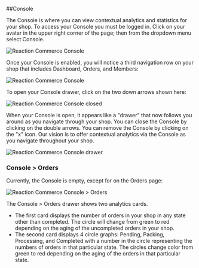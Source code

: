 ##Console

The Console is where you can view contextual analytics and statistics for your shop. To access your Console you must be logged in. Click on your avatar in the upper right corner of the page; then from the dropdown menu select Console.

![](http://raw.github.com/ongoworks/reaction/master/docs/assets/guide-admin-navigation-dropdown-console.png "Reaction Commerce Console")

Once your Console is enabled, you will notice a third navigation row on your shop that includes Dashboard, Orders, and Members:

![](http://raw.github.com/ongoworks/reaction/master/docs/assets/guide-console-closed.png "Reaction Commerce Console")

To open your Console drawer, click on the two down arrows shown here:

![](http://raw.github.com/ongoworks/reaction/master/docs/assets/guide-console-closed-arrow.png "Reaction Commerce Console closed")

When your Console is open, it appears like a "drawer" that now follows you around as you navigate through your shop. You can close the Console by clicking on the double arrows. You can remove the Console by clicking on the "x" icon. Our vision is to offer contextual analytics via the Console as you navigate throughout your shop.

![](http://raw.github.com/ongoworks/reaction/master/docs/assets/guide-console-open.png "Reaction Commerce Console drawer")

### Console > Orders

Currently, the Console is empty, except for on the Orders page:

![](http://raw.github.com/ongoworks/reaction/master/docs/assets/guide-console-open-orders.png "Reaction Commerce Console > Orders")

The Console > Orders drawer shows two analytics cards. 

* The first card displays the number of orders in your shop in any state other than completed. The circle will change from green to red depending on the aging of the uncompleted orders in your shop. 
* The second card displays 4 circle graphs: Pending, Packing, Processing, and Completed with a number in the circle representing the numbers of orders in that particular state. The circles change color from green to red depending on the aging of the orders in that particular state. 
